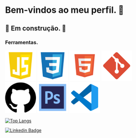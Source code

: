 
<h1 align="left">Bem-vindos ao meu perfil. 👋</h1>


## 🚧 Em construção. 👷 
### Ferramentas.

<p align="left">
  <img src="https://github.com/CharloneKT/CharloneKT/blob/1292b9a5973931aef8eb87a25b8939724d191519/images/javascript-icon.png" width="100px" height="100px">
  <img src="https://github.com/CharloneKT/CharloneKT/blob/1292b9a5973931aef8eb87a25b8939724d191519/images/css-icon.png" width="100px" height="100px">
  <img src="https://github.com/CharloneKT/CharloneKT/blob/1292b9a5973931aef8eb87a25b8939724d191519/images/html5-icon.png" width="100px" height="100px">
  <img src="https://github.com/CharloneKT/CharloneKT/blob/1292b9a5973931aef8eb87a25b8939724d191519/images/git-icon.png" width="100px" height="100px">
  <img src="https://github.com/CharloneKT/CharloneKT/blob/1292b9a5973931aef8eb87a25b8939724d191519/images/github-icon.png" width="100px" height="100px">
  <img src="https://github.com/CharloneKT/CharloneKT/blob/1292b9a5973931aef8eb87a25b8939724d191519/images/photoshop-icon.png" width="100px" height="100px">
  <img src="https://github.com/CharloneKT/CharloneKT/blob/1292b9a5973931aef8eb87a25b8939724d191519/images/vscode-icon.png" width="100px" height="100px">
</p>

[![Top Langs](https://github-readme-stats.vercel.app/api/top-langs/?username=CharloneKT&layout=compact)](https://github.com/anuraghazra/github-readme-stats)

[![Linkedin Badge](https://img.shields.io/badge/-LinkedIn-blue?style=flat-square&logo=Linkedin&logoColor=white&link=https://www.linkedin.com/in/charlone-knupp-torres/)](https://www.linkedin.com/in/charlone-knupp-torres/)
